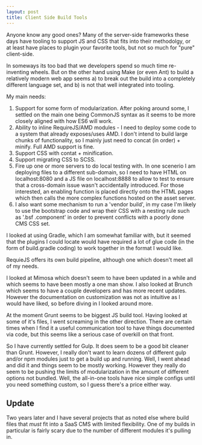 ```yaml
---
layout: post
title: Client Side Build Tools
---
```


Anyone know any good ones? Many of the server-side frameworks these days have tooling to 
support JS and CSS that fits into their methodolgy, or at least have places 
to plugin your favorite tools, but not so much for "pure" client-side.

In someways its too bad that we developers spend so much time re-inventing 
wheels. But on the other hand using Make (or even Ant) to build a relatively 
modern web app seems a) to break out the build into a completely different language set, 
and b) is not that well integrated into tooling. 

My main needs:

1. Support for some form of modularization. After poking around some, I settled on the main one being CommonJS syntax as it seems to be more closely aligned with how ES6 will work.
1. Ability to inline RequireJS/AMD modules - I need to deploy some code to a system that already exposes/uses AMD. I don't intend to build large chunks of functionality, so I mainly just need to concat (in order) + minify. Full AMD support is fine.
1. Support CSS with contat + minification.
1. Support migrating CSS to SCSS.
1. Fire up one or more servers to do local testing with. In one scenerio I am deploying files to a different sub-domain, so I need to have HTML on localhost:8080 and a JS file on localhost:8888 to allow to test to ensure that a cross-domain issue wasn't accidentally introduced. For those interested, an enabling function is placed directly onto the HTML pages which then calls the more complex functions hosted on the asset server.
1. I also want some mechanism to run a 'vendor build', in my case I'm likely to use the bootstrap code and wrap their CSS with a nesting rule such as '.bsf .component' in order to prevent conflicts with a poorly done CMS CSS set.


I looked at using Gradle, which I am somewhat familiar with, 
but it seemed that the plugins I could locate would have required a lot of glue code
 (in the form of build.gradle coding) to work together in the format I would like.

RequieJS offers its own build pipeline, although one which doesn't meet all of my needs. 

I looked at Mimosa which doesn't seem to have been updated in a while and 
which seems to have been mostly a one man show. I also looked at Brunch which seems to 
have a couple developers and has more recent updates. However the 
documentation on customization was not as intuitive as I would have liked, so before diving in I looked around more.

At the moment Grunt seems to be biggest JS build tool. Having looked at some of it's files, 
I went screaming in the other direction. There are certain times when I find it a useful 
communication tool to have things documented via code, but this seems like a serious case of overkill on that front.

So I have currently settled for Gulp. It does seem to be a good bit cleaner than Grunt. However, 
I really don't want to learn dozens of different gulp and/or npm modules just to get a build up 
and running. Well, I went ahead and did it and things seem to be mostly working. However 
they really do seem to be pushing the limits of modularization in the amount of 
different options not bundled. Well, the all-in-one tools have nice simple configs 
until you need something custom, so I guess there's a price either way.

## Update
Two years later and I have several projects that as noted else where build files that _must_ 
fit into a SaaS CMS with limited flexibility.  One of my builds in particular is fairly scary 
due to the number of different modules it's pulling in.